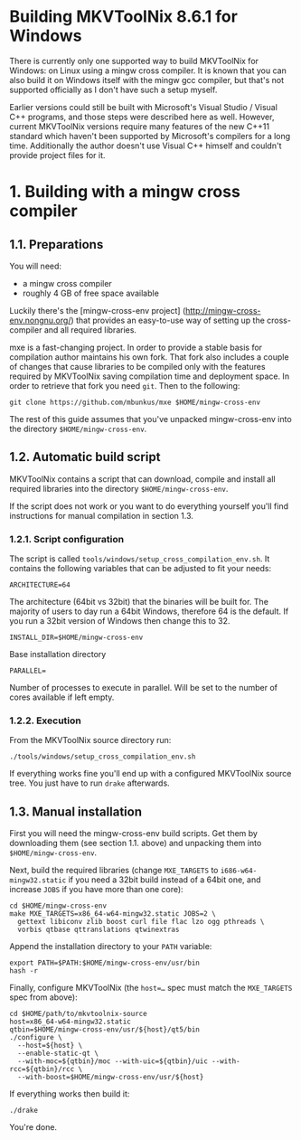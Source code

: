 Building MKVToolNix 8.6.1 for Windows
=====================================

There is currently only one supported way to build MKVToolNix for
Windows: on Linux using a mingw cross compiler. It is known that you
can also build it on Windows itself with the mingw gcc compiler, but
that's not supported officially as I don't have such a setup myself.

Earlier versions could still be built with Microsoft's Visual Studio /
Visual C++ programs, and those steps were described here as
well. However, current MKVToolNix versions require many features of
the new C++11 standard which haven't been supported by Microsoft's
compilers for a long time. Additionally the author doesn't use Visual
C++ himself and couldn't provide project files for it.

# 1. Building with a mingw cross compiler

## 1.1. Preparations

You will need:

- a mingw cross compiler
- roughly 4 GB of free space available

Luckily there's the [mingw-cross-env project]
(http://mingw-cross-env.nongnu.org/) that provides an easy-to-use way
of setting up the cross-compiler and all required libraries.

mxe is a fast-changing project. In order to provide a stable basis for
compilation author maintains his own fork. That fork also includes a
couple of changes that cause libraries to be compiled only with the
features required by MKVToolNix saving compilation time and deployment
space. In order to retrieve that fork you need `git`. Then to the
following:

    git clone https://github.com/mbunkus/mxe $HOME/mingw-cross-env

The rest of this guide assumes that you've unpacked mingw-cross-env
into the directory `$HOME/mingw-cross-env`.

## 1.2. Automatic build script

MKVToolNix contains a script that can download, compile and install
all required libraries into the directory `$HOME/mingw-cross-env`.

If the script does not work or you want to do everything yourself
you'll find instructions for manual compilation in section 1.3.

### 1.2.1. Script configuration

The script is called `tools/windows/setup_cross_compilation_env.sh`. It
contains the following variables that can be adjusted to fit your
needs:

    ARCHITECTURE=64

The architecture (64bit vs 32bit) that the binaries will be built
for. The majority of users to day run a 64bit Windows, therefore 64 is
the default. If you run a 32bit version of Windows then change this to
32.

    INSTALL_DIR=$HOME/mingw-cross-env

Base installation directory

    PARALLEL=

Number of processes to execute in parallel. Will be set to the number
of cores available if left empty.

### 1.2.2. Execution

From the MKVToolNix source directory run:

    ./tools/windows/setup_cross_compilation_env.sh

If everything works fine you'll end up with a configured MKVToolNix
source tree. You just have to run `drake` afterwards.

## 1.3. Manual installation

First you will need the mingw-cross-env build scripts. Get them by
downloading them (see section 1.1. above) and unpacking them into
`$HOME/mingw-cross-env`.

Next, build the required libraries (change `MXE_TARGETS` to
`i686-w64-mingw32.static` if you need a 32bit build instead of a 64bit
one, and increase `JOBS` if you have more than one core):

    cd $HOME/mingw-cross-env
    make MXE_TARGETS=x86_64-w64-mingw32.static JOBS=2 \
      gettext libiconv zlib boost curl file flac lzo ogg pthreads \
      vorbis qtbase qttranslations qtwinextras

Append the installation directory to your `PATH` variable:

    export PATH=$PATH:$HOME/mingw-cross-env/usr/bin
    hash -r

Finally, configure MKVToolNix (the `host=…` spec must match the
`MXE_TARGETS` spec from above):

    cd $HOME/path/to/mkvtoolnix-source
    host=x86_64-w64-mingw32.static
    qtbin=$HOME/mingw-cross-env/usr/${host}/qt5/bin
    ./configure \
      --host=${host} \
      --enable-static-qt \
      --with-moc=${qtbin}/moc --with-uic=${qtbin}/uic --with-rcc=${qtbin}/rcc \
      --with-boost=$HOME/mingw-cross-env/usr/${host}

If everything works then build it:

    ./drake

You're done.
